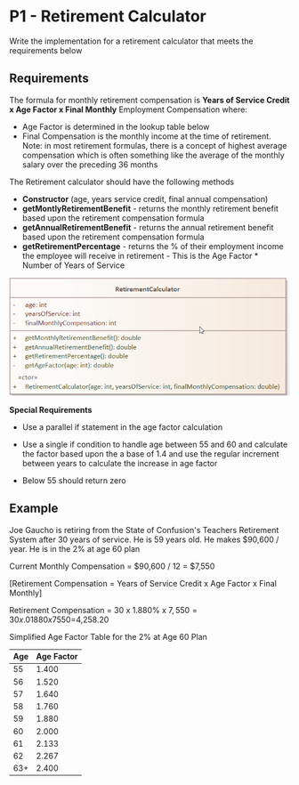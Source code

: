 # P1 - Retirement Calculator

Write the implementation for a retirement calculator that meets the requirements below

## Requirements

The formula for monthly retirement compensation is **Years of Service Credit x Age Factor x Final Monthly** Employment Compensation where:

- Age Factor is determined in the lookup table below
- Final Compensation is the monthly income at the time of retirement.  Note: in most retirement formulas, there is a concept of highest average compensation which is often something like the average of the monthly salary over the preceding 36 months

The Retirement calculator should have the following methods

- **Constructor** (age, years service credit, final annual compensation)
- **getMontlyRetirementBenefit** - returns the monthly retirement benefit based upon the retirement compensation formula
- **getAnnualRetirementBenefit** - returns the annual retirement benefit based upon the retirement compensation formula
- **getRetirementPercentage** - returns the % of their employment income the employee will receive in retirement - This is the Age Factor * Number of Years of Service

![](images\RetirementCalculator.png)

**Special Requirements**

- Use a parallel if statement in the age factor calculation

- Use a single if condition to handle age between 55 and 60 and calculate the factor based upon the a base of 1.4 and use the regular increment between years to calculate the increase in age factor

- Below 55 should return zero

  

## Example

Joe Gaucho is retiring from the State of Confusion's Teachers Retirement System after 30 years of service. He is 59 years old.  He makes $90,600 / year. He is in the 2% at age 60 plan

Current Monthly Compensation = $90,600 / 12 = $7,550

[Retirement Compensation = Years of Service Credit x Age Factor x Final Monthly]

Retirement Compensation = 30 x 1.880% x $7,550 = 30 x .01880  x 7550 =$4,258.20

Simplified Age Factor Table for the 2% at Age 60 Plan

| Age  | Age Factor |
| ---- | ---------- |
| 55   | 1.400      |
| 56   | 1.520      |
| 57   | 1.640      |
| 58   | 1.760      |
| 59   | 1.880      |
| 60   | 2.000      |
| 61   | 2.133      |
| 62   | 2.267      |
| 63+  | 2.400      |

